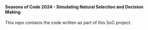 #### Seasons of Code 2024 - Simulating Natural Selection and Decision Making

This repo contains the code written as part of this SoC project.

